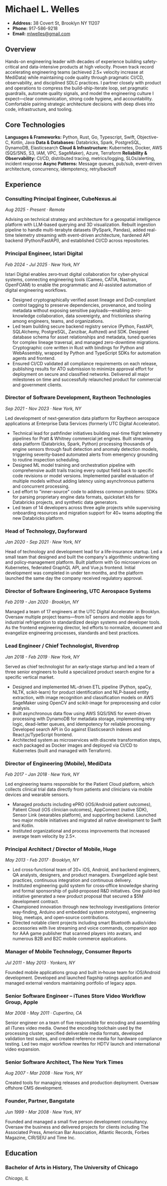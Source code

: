 # Michael L. Welles
- **Address:** 38 Covert St, Brooklyn NY 11207
- **Phone:** 917-586-9218
- **Email:** mlwelles@gmail.com

## Overview

Hands-on engineering leader with decades of experience building safety-critical and data-intensive products at high velocity. Proven track record accelerating engineering teams (achieved 2.5× velocity increase at MediData) while maintaining code quality through pragmatic CI/CD, observability, and disciplined SDLC practices. I partner closely with product and operations to compress the build-ship-iterate loop, set pragmatic guardrails, automate quality signals, and model the engineering culture I expect—clear communication, strong code hygiene, and accountability. Comfortable pairing strategic architecture decisions with deep dives into code, infrastructure, and tooling.

## Core Technologies

**Languages & Frameworks:** Python, Rust, Go, Typescript, Swift, Objective-C, Kotlin, Java 
**Data & Databases:** Databricks, Spark, PostgreSQL, DynamoDB, Elasticsearch
**Cloud & Infrastructure:** Kubernetes, Docker, AWS (SQS/SNS, S3, IAM, VPC, SageMaker), Azure, Terraform
**Reliability & Observability:** CI/CD, distributed tracing, metrics/logging, SLOs/alerting, incident response
**Async Patterns:** Message queues, pub/sub, event-driven architecture, concurrency, idempotency, retry/backoff

## Experience

### Consulting Principal Engineer, CubeNexus.ai
*Aug 2025 - Present · Remote*

Advising on technical strategy and architecture for a geospatial intelligence platform with LLM-based querying and 3D visualization. Rebuilt ingestion pipeline to handle multi-terabyte datasets (PySpark, Pandas), added real-time telemetry streaming with event-driven architecture, hardened API backend (Python/FastAPI), and established CI/CD across repositories.

### Principal Engineer, Istari Digital
*Feb 2024 - Jul 2025 · New York, NY*

Istari Digital enables zero‑trust digital collaboration for cyber‑physical systems, connecting engineering tools (Cameo, CATIA, Nastran, OpenFOAM) to enable the programmatic and AI-assisted automation of digital engineering workflows.

- Designed cryptographically verified asset lineage and DoD‑compliant control tagging to preserve dependencies, provenance, and tooling metadata without exposing sensitive payloads—enabling zero-knowledge collaboration, data sovereignty, and frictionless sharing among engineers, teams, and organizations.
- Led team building secure backend registry service (Python, FastAPI, SQLAlchemy, PostgreSQL, Zanzibar, Authzed) and SDK. Designed database schema for asset relationships and metadata, tuned queries for complex lineage traversal, and managed zero-downtime migrations. Cryptographic core written in Rust with bindings for Python and WebAssembly, wrapped by Python and TypeScript SDKs for automation agents and frontend.
- Ensured CI/CD validated all compliance requirements on each release, publishing results for ATO submission to minimize approval effort for deployment on secure and classified networks. Delivered all major milestones on time and successfully relaunched product for commercial and government clients.

### Director of Software Development, Raytheon Technologies
*Sep 2021 - Nov 2023 · New York, NY*

Led development of next‑generation data platform for Raytheon aerospace applications at Enterprise Data Services (formerly UTC Digital Accelerator).

- Technical lead for pathfinder initiatives building real-time flight telemetry pipelines for Pratt & Whitney commercial jet engines. Built streaming data platform (Databricks, Spark, Python) processing thousands of engine sensors through fault detection and anomaly detection models, triggering severity-based automated alerts from emergency grounding to routine inspection scheduling.
- Designed ML model training and orchestration pipeline with comprehensive audit trails tracing every output field back to specific code revisions or model versions. Implemented parallel evaluation of multiple models without adding latency using asynchronous patterns and concurrent processing.
- Led effort to "inner-source" code to address common problems: SDKs for parsing proprietary engine data formats, quickstart kits for Databricks projects, and synthetic data generators.
- Led team of 14 developers across three agile projects while supervising onboarding resources and migration support for 40+ teams adopting the new Databricks platform.

### Head of Technology, Dayforward
*Jan 2020 - Sep 2021 · New York, NY*

Head of technology and development lead for a life‑insurance startup. Led a small team that designed and built the company's algorithmic underwriting and policy‑management platform. Built platform with Go microservices on Kubernetes, federated GraphQL API, and Vue.js frontend. Initial development was completed in under ten months, and the platform launched the same day the company received regulatory approval.

### Director of Software Engineering, UTC Aerospace Systems
*Feb 2019 - Jan 2020 · Brooklyn, NY*

Managed a team of 17 engineers at the UTC Digital Accelerator in Brooklyn. Oversaw multiple project teams—from IoT sensors and mobile apps for industrial refrigeration to standardized design systems and developer tools. As the frontend engineering director, led efforts to normalize, document and evangelize engineering processes, standards and best practices.

### Lead Engineer / Chief Technologist, Riverdrop
*Jan 2018 - Feb 2019 · New York, NY*

Served as chief technologist for an early‑stage startup and led a team of three senior engineers to build a specialized product search engine for a specific vertical market.

- Designed and implemented ML-driven ETL pipeline (Python, spaCy, NLTK, scikit-learn) for product identification and NLP-based entity extraction, with image recognition and classification models on AWS SageMaker using OpenCV and scikit-image for preprocessing and color analysis.
- Built asynchronous data flow using AWS SQS/SNS for event-driven processing with DynamoDB for metadata storage, implementing retry logic, dead-letter queues, and idempotency for reliable processing. Developed search API in Go against Elasticsearch indexes and React.js/TypeScript frontend.
- Architected system as microservices with discrete transformation steps, each packaged as Docker images and deployed via CI/CD to Kubernetes (built and managed with Terraform).

### Director of Engineering (Mobile), MediData
*Feb 2017 - Jan 2018 · New York, NY*

Led engineering teams responsible for the Patient Cloud platform, which collects clinical trial data directly from patients and clinicians via mobile devices and wearable sensors.

- Managed products including ePRO (iOS/Android patient outcomes), Patient Cloud (iOS clinician outcomes), AppConnect (native SDK), Sensor Link (wearables platform), and supporting backend. Launched two major mobile initiatives and migrated all native development to Swift and Kotlin.
- Instituted organizational and process improvements that increased average team velocity by 2.5×.

### Principal Architect / Director of Mobile, Huge
*May 2013 - Feb 2017 · Brooklyn, NY*

- Led cross‑functional team of 20+ iOS, Android, and backend engineers, QA analysts, designers, and product managers. Evangelized agile best practices, continuous integration and continuous delivery.
- Instituted engineering guild system for cross‑office knowledge sharing and formal sponsorship of guild‑proposed R&D initiatives. One guild‑led initiative generated a new product proposal that secured a $5M development contract.
- Championed innovation through new technology investigations (interior way‑finding, Arduino and embedded system prototypes), engineering blog, meetups, and open‑source contributions.
- Directed notable client projects including smart Bluetooth audio/video accessories with live streaming and voice commands, companion app for AAA game publisher that scanned players into avatars, and numerous B2B and B2C mobile commerce applications.

### Manager of Mobile Technology, Consumer Reports
*Jul 2011 - May 2013 · Yonkers, NY*

Founded mobile applications group and built in‑house team for iOS/Android development. Developed and launched flagship ratings application and managed external vendors maintaining portfolio of legacy apps.

### Senior Software Engineer – iTunes Store Video Workflow Group, Apple
*Mar 2008 - May 2011 · Cupertino, CA*

Senior engineer on a team of five responsible for encoding and assembling all iTunes video media. Owned the encoding toolchain used by the processing cluster, specified deliverable media formats, developed validation test suites, and created reference media for hardware compliance testing. Led two major workflow rewrites for HDTV launch and international video expansion.

### Senior Software Architect, The New York Times
*Aug 2007 - Mar 2008 · New York, NY*

Created tools for managing releases and production deployment. Oversaw offshore CMS development. 

### Founder, Partner, Bangstate
*Jun 1999 - Mar 2008 · New York, NY*

Founded and managed a small five person development consultancy. Oversaw the business and delivered projects for clients including The Associated Press, American Bar Association, Atlantic Records, Forbes Magazine, CIR/SEIU and Time Inc.

## Education

### Bachelor of Arts in History, The University of Chicago
*Chicago, IL*
